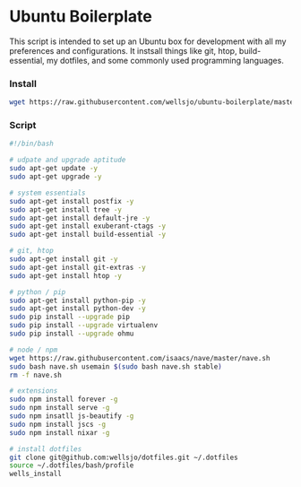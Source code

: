# Ubuntu Boilerplate
This script is intended to set up an Ubuntu box for development with all my preferences and configurations.  It instsall things like git, htop, build-essential, my dotfiles, and some commonly used programming languages.

### Install
```bash
wget https://raw.githubusercontent.com/wellsjo/ubuntu-boilerplate/master/start && chmod +x start && ./start && rm -f start
```

### Script
```bash
#!/bin/bash

# udpate and upgrade aptitude
sudo apt-get update -y
sudo apt-get upgrade -y

# system essentials
sudo apt-get install postfix -y
sudo apt-get install tree -y
sudo apt-get install default-jre -y
sudo apt-get install exuberant-ctags -y
sudo apt-get install build-essential -y

# git, htop
sudo apt-get install git -y
sudo apt-get install git-extras -y
sudo apt-get install htop -y

# python / pip
sudo apt-get install python-pip -y
sudo apt-get install python-dev -y
sudo pip install --upgrade pip
sudo pip install --upgrade virtualenv
sudo pip install --upgrade ohmu

# node / npm
wget https://raw.githubusercontent.com/isaacs/nave/master/nave.sh
sudo bash nave.sh usemain $(sudo bash nave.sh stable)
rm -f nave.sh

# extensions
sudo npm install forever -g
sudo npm install serve -g
sudo npm insatll js-beautify -g
sudo npm install jscs -g
sudo npm install nixar -g

# install dotfiles
git clone git@github.com:wellsjo/dotfiles.git ~/.dotfiles
source ~/.dotfiles/bash/profile
wells_install
```
